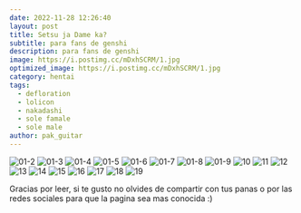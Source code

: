 ```yaml
---
date: 2022-11-28 12:26:40
layout: post
title: Setsu ja Dame ka?
subtitle: para fans de genshi
description: para fans de genshi
image: https://i.postimg.cc/mDxhSCRM/1.jpg
optimized_image: https://i.postimg.cc/mDxhSCRM/1.jpg
category: hentai
tags:
  - defloration
  - lolicon
  - nakadashi
  - sole famale
  - sole male
author: pak_guitar
---
```


<img src="https://i.ibb.co/RQpZRLj/01-2.jpg" alt="01-2" border="0">
<img src="https://i.ibb.co/Scj6L0t/01-3.jpg" alt="01-3" border="0">
<img src="https://i.ibb.co/8XdjsNb/01-4.jpg" alt="01-4" border="0">
<img src="https://i.ibb.co/svRkV51/01-5.jpg" alt="01-5" border="0">
<img src="https://i.ibb.co/tYP8qK1/01-6.jpg" alt="01-6" border="0">
<img src="https://i.ibb.co/dGxz5Cy/01-7.jpg" alt="01-7" border="0">
<img src="https://i.ibb.co/BqxP4gV/01-8.jpg" alt="01-8" border="0">
<img src="https://i.ibb.co/2djpQrX/01-9.jpg" alt="01-9" border="0">
<img src="https://i.ibb.co/B4HDQLR/10.jpg" alt="10" border="0">
<img src="https://i.ibb.co/mRknLqp/11.jpg" alt="11" border="0">
<img src="https://i.ibb.co/g4xQzcc/12.jpg" alt="12" border="0">
<img src="https://i.ibb.co/HVsKQwc/13.jpg" alt="13" border="0">
<img src="https://i.ibb.co/LxwrKZZ/14.jpg" alt="14" border="0">
<img src="https://i.ibb.co/Qr7BcmB/15.jpg" alt="15" border="0">
<img src="https://i.ibb.co/c1r6CHd/16.jpg" alt="16" border="0">
<img src="https://i.ibb.co/XJx4HZZ/17.jpg" alt="17" border="0">
<img src="https://i.ibb.co/S62gPpF/18.jpg" alt="18" border="0">
<img src="https://i.ibb.co/YPYXtZ1/19.jpg" alt="19" border="0">

Gracias por leer, si te gusto no olvides de compartir
con tus panas o por las redes sociales para que la
pagina sea mas conocida :)
















